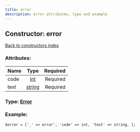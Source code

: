 ```yaml
---
title: error
description: error attributes, type and example
---
```

## Constructor: error  
[Back to constructors index](index.md)



### Attributes:

| Name     |    Type       | Required |
|----------|:-------------:|---------:|
|code|[int](../types/int.md) | Required|
|text|[string](../types/string.md) | Required|



### Type: [Error](../types/Error.md)


### Example:

```
$error = ['_' => error', 'code' => int, 'text' => string, ];
```